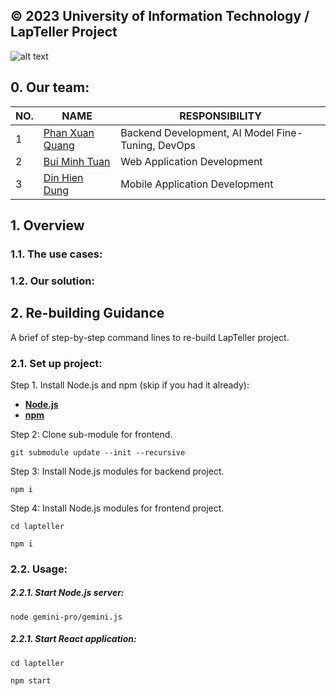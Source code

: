 **© 2023 University of Information Technology / LapTeller Project**
------------
![alt text](https://i.imgur.com/pXOoTDe.jpeg)
## 0. Our team:
| NO. | NAME | RESPONSIBILITY |
| --- | --- | --- |
| 1 | [Phan Xuan Quang](https://github.com/phanxuanquang "Phan Xuân Quang") | Backend Development, AI Model Fine-Tuning, DevOps |
| 2 | [Bui Minh Tuan](https://github.com/tuan20520342 "Bùi Minh Tuấn") | Web Application Development |
| 3 | [Din Hien Dung](https://github.com/dung-ovl "Dín Hiền Dũng") | Mobile Application Development |
## 1. Overview
### 1.1. The use cases:
### 1.2. Our solution:
## 2. Re-building Guidance
A brief of step-by-step command lines to re-build LapTeller project.
### 2.1. Set up project:

Step 1. Install Node.js and npm (skip if you had it already):

- [**Node.js**](https://nodejs.org/en/download/package-manager)
- [**npm**](https://docs.npmjs.com/downloading-and-installing-node-js-and-npm)

Step 2: Clone sub-module for frontend.
```console
git submodule update --init --recursive
```

Step 3: Install Node.js modules for backend project.
```console
npm i
```

Step 4: Install Node.js modules for frontend project.
```console
cd lapteller
```
```console
npm i
```
### 2.2. Usage:
##### 2.2.1. Start Node.js server:
```console
node gemini-pro/gemini.js
```
##### 2.2.1. Start React application:
```console
cd lapteller
```
```console
npm start
```
